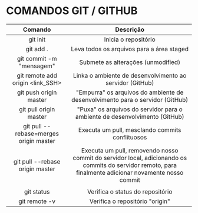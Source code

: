 # COMANDOS GIT / GITHUB

|                Comando                 |                          Descrição                           |
| :------------------------------------: | :----------------------------------------------------------: |
|                git init                |                     Inicia o repositório                     |
|               git add .                |          Leva todos os arquivos para a área staged           |
|        git commit -m "mensagem"        |              Submete as alterações (unmodified)              |
|    git remote add origin <link_SSH>    |   Linka o ambiente de desenvolvimento ao servidor (GitHub)   |
|         git push origin master         | "Empurra" os arquivos do ambiente de desenvolvimento para o servidor (GitHub) |
|         git pull origin master         | "Puxa" os arquivos do servidor para o ambiente de desenvolvimento (GitHub) |
| git pull --rebase=merges origin master |       Executa um pull, mesclando commits conflituosos        |
|    git pull --rebase origin master     | Executa um pull, removendo nosso commit do servidor local, adicionando os commits do servidor remoto, para finalmente adicionar novamente nosso commit |
|                                        |                                                              |
|               git status               |               Verifica o status do repositório               |
|             git remote -v              |               Verifica o repositório "origin"                |

